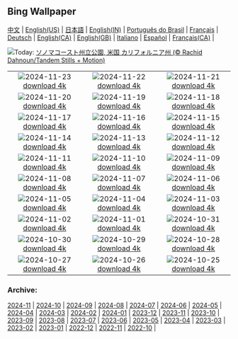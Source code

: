 ## Bing Wallpaper
[中文](README.md) |                     [English(US)](en-US.md) |                     [日本語](ja-JP.md) |                     [English(IN)](en-IN.md) |                     [Português do Brasil](pt-BR.md) |                     [Français](fr-FR.md) |                     [Deutsch](de-DE.md) |                     [English(CA)](en-CA.md) |                     [English(GB)](en-GB.md) |                     [Italiano](it-IT.md) |                     [Español](es-ES.md) |                     [Français(CA)](fr-CA.md) |                    

![](https://www.bing.com/th?id=OHR.SonomaCoast_JA-JP5834035051_UHD.jpg&w=1000)Today: [ソノマコースト州立公園, 米国 カリフォルニア州 (© Rachid Dahnoun/Tandem Stills + Motion)](https://www.bing.com/th?id=OHR.SonomaCoast_JA-JP5834035051_UHD.jpg)

|      |      |      |
| :----: | :----: | :----: |
|![](https://www.bing.com/th?id=OHR.FibonacciAloe_JA-JP5597690966_UHD.jpg&pid=hp&w=384&h=216&rs=1&c=4)2024-11-23 [download 4k](https://www.bing.com/th?id=OHR.FibonacciAloe_JA-JP5597690966_UHD.jpg)|![](https://www.bing.com/th?id=OHR.Xiaoxue2024_JA-JP4930643570_UHD.jpg&pid=hp&w=384&h=216&rs=1&c=4)2024-11-22 [download 4k](https://www.bing.com/th?id=OHR.Xiaoxue2024_JA-JP4930643570_UHD.jpg)|![](https://www.bing.com/th?id=OHR.LionCubs_JA-JP4693137175_UHD.jpg&pid=hp&w=384&h=216&rs=1&c=4)2024-11-21 [download 4k](https://www.bing.com/th?id=OHR.LionCubs_JA-JP4693137175_UHD.jpg)|
|![](https://www.bing.com/th?id=OHR.BeyondSaype_JA-JP4402963918_UHD.jpg&pid=hp&w=384&h=216&rs=1&c=4)2024-11-20 [download 4k](https://www.bing.com/th?id=OHR.BeyondSaype_JA-JP4402963918_UHD.jpg)|![](https://www.bing.com/th?id=OHR.TasmansArch_JA-JP4122919606_UHD.jpg&pid=hp&w=384&h=216&rs=1&c=4)2024-11-19 [download 4k](https://www.bing.com/th?id=OHR.TasmansArch_JA-JP4122919606_UHD.jpg)|![](https://www.bing.com/th?id=OHR.PorthcawlLighthouse_JA-JP3933854148_UHD.jpg&pid=hp&w=384&h=216&rs=1&c=4)2024-11-18 [download 4k](https://www.bing.com/th?id=OHR.PorthcawlLighthouse_JA-JP3933854148_UHD.jpg)|
|![](https://www.bing.com/th?id=OHR.RedStag_JA-JP3676294833_UHD.jpg&pid=hp&w=384&h=216&rs=1&c=4)2024-11-17 [download 4k](https://www.bing.com/th?id=OHR.RedStag_JA-JP3676294833_UHD.jpg)|![](https://www.bing.com/th?id=OHR.FrieslandNetherlands_JA-JP3280523442_UHD.jpg&pid=hp&w=384&h=216&rs=1&c=4)2024-11-16 [download 4k](https://www.bing.com/th?id=OHR.FrieslandNetherlands_JA-JP3280523442_UHD.jpg)|![](https://www.bing.com/th?id=OHR.YiPengLanterns_JA-JP3002354354_UHD.jpg&pid=hp&w=384&h=216&rs=1&c=4)2024-11-15 [download 4k](https://www.bing.com/th?id=OHR.YiPengLanterns_JA-JP3002354354_UHD.jpg)|
|![](https://www.bing.com/th?id=OHR.ManarolaItaly_JA-JP2558854780_UHD.jpg&pid=hp&w=384&h=216&rs=1&c=4)2024-11-14 [download 4k](https://www.bing.com/th?id=OHR.ManarolaItaly_JA-JP2558854780_UHD.jpg)|![](https://www.bing.com/th?id=OHR.KelpForest_JA-JP2433405735_UHD.jpg&pid=hp&w=384&h=216&rs=1&c=4)2024-11-13 [download 4k](https://www.bing.com/th?id=OHR.KelpForest_JA-JP2433405735_UHD.jpg)|![](https://www.bing.com/th?id=OHR.CoveArch_JA-JP2301146228_UHD.jpg&pid=hp&w=384&h=216&rs=1&c=4)2024-11-12 [download 4k](https://www.bing.com/th?id=OHR.CoveArch_JA-JP2301146228_UHD.jpg)|
|![](https://www.bing.com/th?id=OHR.Banff24_JA-JP2138489803_UHD.jpg&pid=hp&w=384&h=216&rs=1&c=4)2024-11-11 [download 4k](https://www.bing.com/th?id=OHR.Banff24_JA-JP2138489803_UHD.jpg)|![](https://www.bing.com/th?id=OHR.YucatanFlamingos_JA-JP2002783035_UHD.jpg&pid=hp&w=384&h=216&rs=1&c=4)2024-11-10 [download 4k](https://www.bing.com/th?id=OHR.YucatanFlamingos_JA-JP2002783035_UHD.jpg)|![](https://www.bing.com/th?id=OHR.MoroccoMilkyWay_JA-JP1854707696_UHD.jpg&pid=hp&w=384&h=216&rs=1&c=4)2024-11-09 [download 4k](https://www.bing.com/th?id=OHR.MoroccoMilkyWay_JA-JP1854707696_UHD.jpg)|
|![](https://www.bing.com/th?id=OHR.GlacialRivers_JA-JP1694776093_UHD.jpg&pid=hp&w=384&h=216&rs=1&c=4)2024-11-08 [download 4k](https://www.bing.com/th?id=OHR.GlacialRivers_JA-JP1694776093_UHD.jpg)|![](https://www.bing.com/th?id=OHR.AnserAlbifrons2024_JA-JP4172907824_UHD.jpg&pid=hp&w=384&h=216&rs=1&c=4)2024-11-07 [download 4k](https://www.bing.com/th?id=OHR.AnserAlbifrons2024_JA-JP4172907824_UHD.jpg)|![](https://www.bing.com/th?id=OHR.ShiShiBeach_JA-JP1245886715_UHD.jpg&pid=hp&w=384&h=216&rs=1&c=4)2024-11-06 [download 4k](https://www.bing.com/th?id=OHR.ShiShiBeach_JA-JP1245886715_UHD.jpg)|
|![](https://www.bing.com/th?id=OHR.Torinoichi2024_JA-JP3936994887_UHD.jpg&pid=hp&w=384&h=216&rs=1&c=4)2024-11-05 [download 4k](https://www.bing.com/th?id=OHR.Torinoichi2024_JA-JP3936994887_UHD.jpg)|![](https://www.bing.com/th?id=OHR.CumbriaAutumn_JA-JP9920066326_UHD.jpg&pid=hp&w=384&h=216&rs=1&c=4)2024-11-04 [download 4k](https://www.bing.com/th?id=OHR.CumbriaAutumn_JA-JP9920066326_UHD.jpg)|![](https://www.bing.com/th?id=OHR.YucatanBiosphere_JA-JP2886303469_UHD.jpg&pid=hp&w=384&h=216&rs=1&c=4)2024-11-03 [download 4k](https://www.bing.com/th?id=OHR.YucatanBiosphere_JA-JP2886303469_UHD.jpg)|
|![](https://www.bing.com/th?id=OHR.BisonYellowstone_JA-JP3698112107_UHD.jpg&pid=hp&w=384&h=216&rs=1&c=4)2024-11-02 [download 4k](https://www.bing.com/th?id=OHR.BisonYellowstone_JA-JP3698112107_UHD.jpg)|![](https://www.bing.com/th?id=OHR.LencoisMaranhao_JA-JP9337793324_UHD.jpg&pid=hp&w=384&h=216&rs=1&c=4)2024-11-01 [download 4k](https://www.bing.com/th?id=OHR.LencoisMaranhao_JA-JP9337793324_UHD.jpg)|![](https://www.bing.com/th?id=OHR.Halloween2024_JA-JP6692896772_UHD.jpg&pid=hp&w=384&h=216&rs=1&c=4)2024-10-31 [download 4k](https://www.bing.com/th?id=OHR.Halloween2024_JA-JP6692896772_UHD.jpg)|
|![](https://www.bing.com/th?id=OHR.HauntedEdinburgh_JA-JP6454143527_UHD.jpg&pid=hp&w=384&h=216&rs=1&c=4)2024-10-30 [download 4k](https://www.bing.com/th?id=OHR.HauntedEdinburgh_JA-JP6454143527_UHD.jpg)|![](https://www.bing.com/th?id=OHR.GreatOwl_JA-JP6299309375_UHD.jpg&pid=hp&w=384&h=216&rs=1&c=4)2024-10-29 [download 4k](https://www.bing.com/th?id=OHR.GreatOwl_JA-JP6299309375_UHD.jpg)|![](https://www.bing.com/th?id=OHR.PumpkinMist_JA-JP6129439723_UHD.jpg&pid=hp&w=384&h=216&rs=1&c=4)2024-10-28 [download 4k](https://www.bing.com/th?id=OHR.PumpkinMist_JA-JP6129439723_UHD.jpg)|
|![](https://www.bing.com/th?id=OHR.PolarBearHug_JA-JP5883977862_UHD.jpg&pid=hp&w=384&h=216&rs=1&c=4)2024-10-27 [download 4k](https://www.bing.com/th?id=OHR.PolarBearHug_JA-JP5883977862_UHD.jpg)|![](https://www.bing.com/th?id=OHR.GhostForest_JA-JP5609597853_UHD.jpg&pid=hp&w=384&h=216&rs=1&c=4)2024-10-26 [download 4k](https://www.bing.com/th?id=OHR.GhostForest_JA-JP5609597853_UHD.jpg)|![](https://www.bing.com/th?id=OHR.MontBlancMassif_JA-JP5454742573_UHD.jpg&pid=hp&w=384&h=216&rs=1&c=4)2024-10-25 [download 4k](https://www.bing.com/th?id=OHR.MontBlancMassif_JA-JP5454742573_UHD.jpg)|


### Archive:
[2024-11](archive/ja-JP/202411/README.md) | [2024-10](archive/ja-JP/202410/README.md) | [2024-09](archive/ja-JP/202409/README.md) | [2024-08](archive/ja-JP/202408/README.md) | [2024-07](archive/ja-JP/202407/README.md) | [2024-06](archive/ja-JP/202406/README.md) | [2024-05](archive/ja-JP/202405/README.md) | [2024-04](archive/ja-JP/202404/README.md) | [2024-03](archive/ja-JP/202403/README.md) | [2024-02](archive/ja-JP/202402/README.md) | [2024-01](archive/ja-JP/202401/README.md) | [2023-12](archive/ja-JP/202312/README.md) | [2023-11](archive/ja-JP/202311/README.md) | [2023-10](archive/ja-JP/202310/README.md) | [2023-09](archive/ja-JP/202309/README.md) | [2023-08](archive/ja-JP/202308/README.md) | [2023-07](archive/ja-JP/202307/README.md) | [2023-06](archive/ja-JP/202306/README.md) | [2023-05](archive/ja-JP/202305/README.md) | [2023-04](archive/ja-JP/202304/README.md) | [2023-03](archive/ja-JP/202303/README.md) | [2023-02](archive/ja-JP/202302/README.md) | [2023-01](archive/ja-JP/202301/README.md) | [2022-12](archive/ja-JP/202212/README.md) | [2022-11](archive/ja-JP/202211/README.md) | [2022-10](archive/ja-JP/202210/README.md) | 